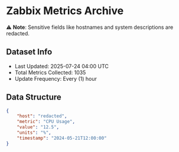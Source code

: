 # Zabbix Metrics Archive

⚠️ **Note**: Sensitive fields like hostnames and system descriptions are redacted.

## Dataset Info
- Last Updated: 2025-07-24 04:00 UTC
- Total Metrics Collected: 1035
- Update Frequency: Every (1) hour

## Data Structure
```json
{
    "host": "redacted",
    "metric": "CPU Usage",
    "value": "12.5",
    "units": "%",
    "timestamp": "2024-05-21T12:00:00"
}
```
